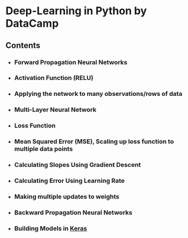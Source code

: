 # Deep-Learning in Python by DataCamp

## Contents

* ### Forward Propagation Neural Networks
* ### Activation Function (RELU)
* ### Applying the network to many observations/rows of data
* ### Multi-Layer Neural Network
* ### Loss Function
* ### Mean Squared Error (MSE), Scaling up loss function to multiple data points
* ### Calculating Slopes Using Gradient Descent
* ### Calculating Error Using Learning Rate
* ### Making multiple updates to weights
* ### Backward Propagation Neural Networks
* ### Building Models in [Keras](https://keras.io/)
